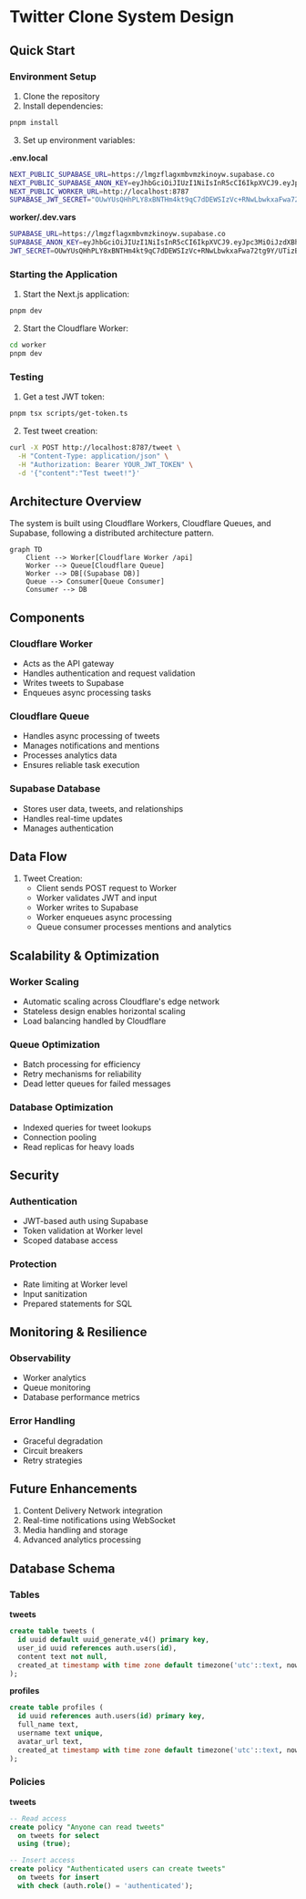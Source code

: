 # Twitter Clone System Design

## Quick Start

### Environment Setup
1. Clone the repository
2. Install dependencies:
```bash
pnpm install
```

3. Set up environment variables:

**.env.local**
```bash
NEXT_PUBLIC_SUPABASE_URL=https://lmgzflagxmbvmzkinoyw.supabase.co
NEXT_PUBLIC_SUPABASE_ANON_KEY=eyJhbGciOiJIUzI1NiIsInR5cCI6IkpXVCJ9.eyJpc3MiOiJzdXBhYmFzZSIsInJlZiI6ImxtZ3pmbGFneG1idm16a2lub3l3Iiwicm9sZSI6ImFub24iLCJpYXQiOjE3MzU1MDA2NzEsImV4cCI6MjA1MTA3NjY3MX0.4ANYJjsA-osplYe5y0QcQprRiB2AGMAA6oeOAyLuChE
NEXT_PUBLIC_WORKER_URL=http://localhost:8787
SUPABASE_JWT_SECRET="OUwYUsQHhPLY8xBNTHm4kt9qC7dDEWSIzVc+RNwLbwkxaFwa72tg9Y/UTizBTBOEZEK4xRdpUi4TXZtzGmOgRg=="
```

**worker/.dev.vars**
```bash
SUPABASE_URL=https://lmgzflagxmbvmzkinoyw.supabase.co
SUPABASE_ANON_KEY=eyJhbGciOiJIUzI1NiIsInR5cCI6IkpXVCJ9.eyJpc3MiOiJzdXBhYmFzZSIsInJlZiI6ImxtZ3pmbGFneG1idm16a2lub3l3Iiwicm9sZSI6ImFub24iLCJpYXQiOjE3MzU1MDA2NzEsImV4cCI6MjA1MTA3NjY3MX0.4ANYJjsA-osplYe5y0QcQprRiB2AGMAA6oeOAyLuChE
JWT_SECRET=OUwYUsQHhPLY8xBNTHm4kt9qC7dDEWSIzVc+RNwLbwkxaFwa72tg9Y/UTizBTBOEZEK4xRdpUi4TXZtzGmOgRg==
```

### Starting the Application

1. Start the Next.js application:
```bash
pnpm dev
```

2. Start the Cloudflare Worker:
```bash
cd worker
pnpm dev
```

### Testing

1. Get a test JWT token:
```bash
pnpm tsx scripts/get-token.ts
```

2. Test tweet creation:
```bash
curl -X POST http://localhost:8787/tweet \
  -H "Content-Type: application/json" \
  -H "Authorization: Bearer YOUR_JWT_TOKEN" \
  -d '{"content":"Test tweet!"}'
```

## Architecture Overview

The system is built using Cloudflare Workers, Cloudflare Queues, and Supabase, following a distributed architecture pattern.

```mermaid
graph TD
    Client --> Worker[Cloudflare Worker /api]
    Worker --> Queue[Cloudflare Queue]
    Worker --> DB[(Supabase DB)]
    Queue --> Consumer[Queue Consumer]
    Consumer --> DB
```

## Components

### Cloudflare Worker
- Acts as the API gateway
- Handles authentication and request validation
- Writes tweets to Supabase
- Enqueues async processing tasks

### Cloudflare Queue
- Handles async processing of tweets
- Manages notifications and mentions
- Processes analytics data
- Ensures reliable task execution

### Supabase Database
- Stores user data, tweets, and relationships
- Handles real-time updates
- Manages authentication

## Data Flow

1. Tweet Creation:
   - Client sends POST request to Worker
   - Worker validates JWT and input
   - Worker writes to Supabase
   - Worker enqueues async processing
   - Queue consumer processes mentions and analytics

## Scalability & Optimization

### Worker Scaling
- Automatic scaling across Cloudflare's edge network
- Stateless design enables horizontal scaling
- Load balancing handled by Cloudflare

### Queue Optimization
- Batch processing for efficiency
- Retry mechanisms for reliability
- Dead letter queues for failed messages

### Database Optimization
- Indexed queries for tweet lookups
- Connection pooling
- Read replicas for heavy loads

## Security

### Authentication
- JWT-based auth using Supabase
- Token validation at Worker level
- Scoped database access

### Protection
- Rate limiting at Worker level
- Input sanitization
- Prepared statements for SQL

## Monitoring & Resilience

### Observability
- Worker analytics
- Queue monitoring
- Database performance metrics

### Error Handling
- Graceful degradation
- Circuit breakers
- Retry strategies

## Future Enhancements

1. Content Delivery Network integration
2. Real-time notifications using WebSocket
3. Media handling and storage
4. Advanced analytics processing

## Database Schema

### Tables

**tweets**
```sql
create table tweets (
  id uuid default uuid_generate_v4() primary key,
  user_id uuid references auth.users(id),
  content text not null,
  created_at timestamp with time zone default timezone('utc'::text, now())
);
```

**profiles**
```sql
create table profiles (
  id uuid references auth.users(id) primary key,
  full_name text,
  username text unique,
  avatar_url text,
  created_at timestamp with time zone default timezone('utc'::text, now())
);
```

### Policies

**tweets**
```sql
-- Read access
create policy "Anyone can read tweets"
  on tweets for select
  using (true);

-- Insert access
create policy "Authenticated users can create tweets"
  on tweets for insert
  with check (auth.role() = 'authenticated');
```
